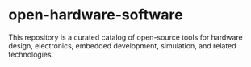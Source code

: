 # open-hardware-software
This repository is a curated catalog of open-source tools for hardware design, electronics, embedded development, simulation, and related technologies.
